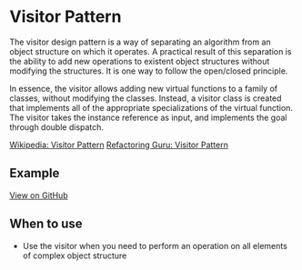 # Visitor Pattern

The visitor design pattern is a way of separating an algorithm from an object structure on which it operates. A practical result of this separation is the ability to add new operations to existent object structures without modifying the structures. It is one way to follow the open/closed principle.

In essence, the visitor allows adding new virtual functions to a family of classes, without modifying the classes. Instead, a visitor class is created that implements all of the appropriate specializations of the virtual function. The visitor takes the instance reference as input, and implements the goal through double dispatch.

[Wikipedia: Visitor Pattern](https://en.wikipedia.org/wiki/Visitor_pattern)
[Refactoring Guru: Visitor Pattern](https://refactoring.guru/design-patterns/visitor)

## Example

[View on GitHub](https://github.com/scottt2/design-patterns-in-dart/tree/master/visitor)

## When to use

- Use the visitor when you need to perform an operation on all elements of complex object structure
